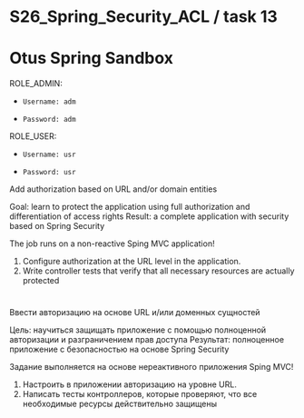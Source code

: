 # S26_Spring_Security_ACL / task 13
# Otus Spring Sandbox

ROLE_ADMIN:
*     Username: adm
*     Password: adm
 
ROLE_USER:
*     Username: usr
*     Password: usr


Add authorization based on URL and/or domain entities

Goal: learn to protect the application using full authorization and differentiation of access rights
Result: a complete application with security based on Spring Security

The job runs on a non-reactive Sping MVC application!

1) Configure authorization at the URL level in the application.
2) Write controller tests that verify that all necessary resources are actually protected

# ################################################################# 

Ввести авторизацию на основе URL и/или доменных сущностей

Цель: научиться защищать приложение с помощью полноценной авторизации и разграничением прав доступа
Результат: полноценное приложение с безопасностью на основе Spring Security

Задание выполняется на основе нереактивного приложения Sping MVC!

1) Настроить в приложении авторизацию на уровне URL.
2) Написать тесты контроллеров, которые проверяют, что все необходимые ресурсы действительно защищены
